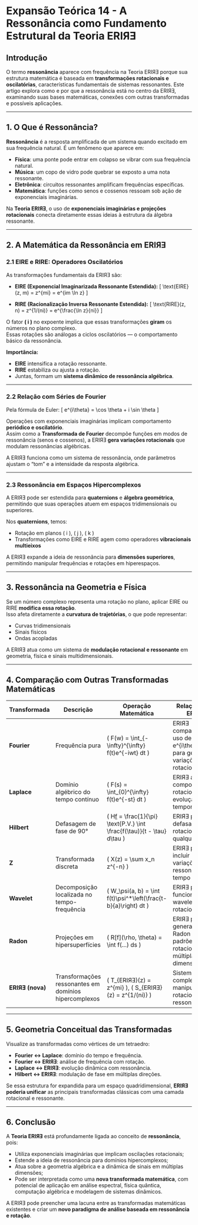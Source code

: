 # **Expansão Teórica 14 - A Ressonância como Fundamento Estrutural da Teoria ERIЯƎ**

## Introdução

O termo **ressonância** aparece com frequência na Teoria ERIЯƎ porque sua estrutura matemática é baseada em **transformações rotacionais e oscilatórias**, características fundamentais de sistemas ressonantes. Este artigo explora como e por que a ressonância está no centro da ERIЯƎ, examinando suas bases matemáticas, conexões com outras transformadas e possíveis aplicações.

---

## 1. O Que é Ressonância?

**Ressonância** é a resposta amplificada de um sistema quando excitado em sua frequência natural. É um fenômeno que aparece em:

- **Física**: uma ponte pode entrar em colapso se vibrar com sua frequência natural.
- **Música**: um copo de vidro pode quebrar se exposto a uma nota ressonante.
- **Eletrônica**: circuitos ressonantes amplificam frequências específicas.
- **Matemática**: funções como senos e cossenos ressoam sob ação de exponenciais imaginárias.

Na **Teoria ERIЯƎ**, o uso de **exponenciais imaginárias e projeções rotacionais** conecta diretamente essas ideias à estrutura da álgebra ressonante.

---

## 2. A Matemática da Ressonância em ERIЯƎ

### 2.1 EIRE e RIRE: Operadores Oscilatórios

As transformações fundamentais da ERIЯƎ são:

- **EIRE (Exponencial Imaginarizada Ressonante Estendida):**
  \[
  \text{EIRE}(z, m) = z^{mi} = e^{im \ln z}
  \]

- **RIRE (Racionalização Inversa Ressonante Estendida):**
  \[
  \text{RIRE}(z, n) = z^{1/(ni)} = e^{\frac{\ln z}{ni}}
  \]

O fator **\( i \)** no expoente implica que essas transformações **giram** os números no plano complexo.  
Essas rotações são análogas a ciclos oscilatórios — o comportamento básico da ressonância.

**Importância:**
- **EIRE** intensifica a rotação ressonante.
- **RIRE** estabiliza ou ajusta a rotação.
- Juntas, formam um **sistema dinâmico de ressonância algébrica**.

---

### 2.2 Relação com Séries de Fourier

Pela fórmula de Euler:
\[
e^{i\theta} = \cos \theta + i \sin \theta
\]

Operações com exponenciais imaginárias implicam comportamento **periódico e oscilatório**.  
Assim como a **Transformada de Fourier** decompõe funções em modos de ressonância (senos e cossenos), a ERIЯƎ **gera variações rotacionais** que modulam ressonâncias algébricas.

A ERIЯƎ funciona como um sistema de ressonância, onde parâmetros ajustam o “tom” e a intensidade da resposta algébrica.

---

### 2.3 Ressonância em Espaços Hipercomplexos

A ERIЯƎ pode ser estendida para **quaternions** e **álgebra geométrica**, permitindo que suas operações atuem em espaços tridimensionais ou superiores.

Nos **quaternions**, temos:
- Rotação em planos \( i \), \( j \), \( k \)
- Transformações como EIRE e RIRE agem como operadores **vibracionais multieixos**

A ERIЯƎ expande a ideia de ressonância para **dimensões superiores**, permitindo manipular frequências e rotações em hiperespaços.

---

## 3. Ressonância na Geometria e Física

Se um número complexo representa uma rotação no plano, aplicar EIRE ou RIRE **modifica essa rotação**.  
Isso afeta diretamente a **curvatura de trajetórias**, o que pode representar:

- Curvas tridimensionais
- Sinais físicos
- Ondas acopladas

A ERIЯƎ atua como um sistema de **modulação rotacional e ressonante** em geometria, física e sinais multidimensionais.

---

## 4. Comparação com Outras Transformadas Matemáticas

| Transformada              | Descrição                                             | Operação Matemática                                     | Relação com ERIЯƎ                                                                 |
|--------------------------|-------------------------------------------------------|----------------------------------------------------------|-----------------------------------------------------------------------------------|
| **Fourier**              | Frequência pura                                       | \( F(w) = \int_{-\infty}^{\infty} f(t)e^{-iwt} dt \)     | ERIЯƎ compartilha o uso de \( e^{i\theta} \) para gerar variações rotacionais.   |
| **Laplace**              | Domínio algébrico do tempo contínuo                   | \( F(s) = \int_{0}^{\infty} f(t)e^{-st} dt \)            | ERIЯƎ adiciona comportamento rotacional à evolução temporal.                      |
| **Hilbert**              | Defasagem de fase de 90°                              | \( H[f](t) = \frac{1}{\pi} \text{P.V.} \int \frac{f(\tau)}{t - \tau} d\tau \) | ERIЯƎ permite defasagens rotacionais em qualquer plano.                           |
| **Z**                    | Transformada discreta                                 | \( X(z) = \sum x_n z^{-n} \)                             | ERIЯƎ pode incluir variações ressonantes em tempo discreto.                      |
| **Wavelet**              | Decomposição localizada no tempo-frequência           | \( W_\psi(a, b) = \int f(t)\psi^*\left(\frac{t-b}{a}\right) dt \) | ERIЯƎ pode funcionar como wavelet rotacional.                                    |
| **Radon**                | Projeções em hipersuperfícies                         | \( R[f](\rho, \theta) = \int f(...) ds \)                | ERIЯƎ pode generalizar a Radon para padrões rotacionais em múltiplas dimensões.  |
| **ERIЯƎ (nova)**         | Transformações ressonantes em domínios hipercomplexos | \( T_{ERIЯƎ}(z) = z^{mi} \), \( S_{ERIЯƎ}(z) = z^{1/(ni)} \) | Sistema completo de manipulação rotacional e ressonante.                         |

---

## 5. Geometria Conceitual das Transformadas

Visualize as transformadas como vértices de um tetraedro:


- **Fourier ↔ Laplace**: domínio do tempo e frequência.
- **Fourier ↔ ERIЯƎ**: análise de frequência com rotação.
- **Laplace ↔ ERIЯƎ**: evolução dinâmica com ressonância.
- **Hilbert ↔ ERIЯƎ**: modulação de fase em múltiplas direções.

Se essa estrutura for expandida para um espaço quadridimensional, **ERIЯƎ poderia unificar** as principais transformadas clássicas com uma camada rotacional e ressonante.

---

## 6. Conclusão

A **Teoria ERIЯƎ** está profundamente ligada ao conceito de **ressonância**, pois:

- Utiliza exponenciais imaginárias que implicam oscilações rotacionais;
- Estende a ideia de ressonância para domínios hipercomplexos;
- Atua sobre a geometria algébrica e a dinâmica de sinais em múltiplas dimensões;
- Pode ser interpretada como uma **nova transformada matemática**, com potencial de aplicação em análise espectral, física quântica, computação algébrica e modelagem de sistemas dinâmicos.

A ERIЯƎ pode preencher uma lacuna entre as transformadas matemáticas existentes e criar um **novo paradigma de análise baseada em ressonância e rotação**.
